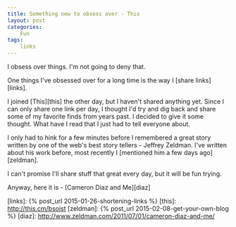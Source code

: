 ```yaml
---
title: Something new to obsess over - This
layout: post
categories:
    Fun
tags:
    links
---
```

I obsess over things. I'm not going to deny that. 

One things I've obsessed over for a long time is the way I [share links][links].

I joined [This][this] the other day, but I haven't shared anything yet. Since I can only share one link per day, I thought I'd try and dig back and share some of my favorite finds from years past. I decided to give it some thought. What have I read that I just had to tell everyone about.

I only had to hink for a few minutes before I remembered a great story written by one of the web's best story tellers - Jeffrey Zeldman. I've written about his work before, most recently I [mentioned him a few days ago][zeldman].

I can't promise I'll share stuff that great every day, but it will be fun trying.

Anyway, here it is - [Cameron Diaz and Me][diaz]

[links]: {% post_url 2015-01-26-shortening-links %}
[this]: http://this.cm/bsoist
[zeldman]: {% post_url 2015-02-08-get-your-own-blog %}
[diaz]: http://www.zeldman.com/2011/07/01/cameron-diaz-and-me/
